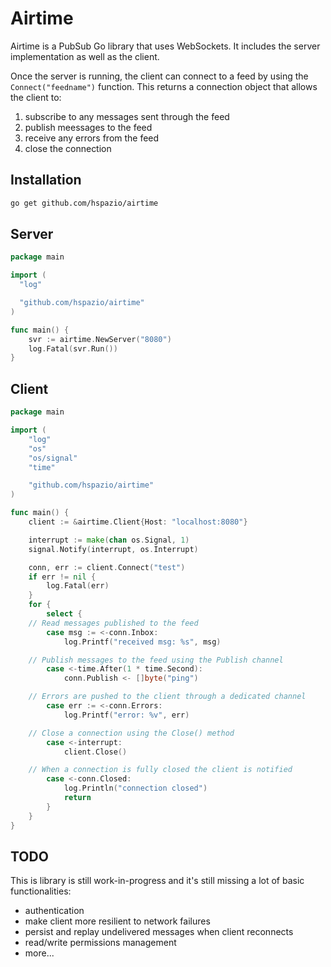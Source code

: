 # Airtime

Airtime is a PubSub Go library that uses WebSockets. It includes the server implementation as well as the client.

Once the server is running, the client can connect to a feed by using the `Connect("feedname")` function. This returns a connection object that allows the client to:

1. subscribe to any messages sent through the feed
2. publish meessages to the feed
3. receive any errors from the feed
4. close the connection

## Installation

```bash
go get github.com/hspazio/airtime
```

## Server

```go
package main 

import (
  "log"

  "github.com/hspazio/airtime"
)

func main() {
	svr := airtime.NewServer("8080")
	log.Fatal(svr.Run())
}
```

## Client

```go
package main

import (
	"log"
	"os"
	"os/signal"
	"time"

	"github.com/hspazio/airtime"
)

func main() {
	client := &airtime.Client{Host: "localhost:8080"}

	interrupt := make(chan os.Signal, 1)
	signal.Notify(interrupt, os.Interrupt)

	conn, err := client.Connect("test")
	if err != nil {
		log.Fatal(err)
	}
	for {
		select {
    // Read messages published to the feed
		case msg := <-conn.Inbox:
			log.Printf("received msg: %s", msg)

    // Publish messages to the feed using the Publish channel
		case <-time.After(1 * time.Second):
			conn.Publish <- []byte("ping")

    // Errors are pushed to the client through a dedicated channel
		case err := <-conn.Errors:
			log.Printf("error: %v", err)

    // Close a connection using the Close() method
		case <-interrupt:
			client.Close()

    // When a connection is fully closed the client is notified 
		case <-conn.Closed:
			log.Println("connection closed")
			return
		}
	}
}
```

## TODO

This is library is still work-in-progress and it's still missing a lot of basic functionalities: 

* authentication
* make client more resilient to network failures
* persist and replay undelivered messages when client reconnects
* read/write permissions management
* more...
